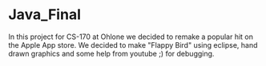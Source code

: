 # Java_Final
In this project for CS-170 at Ohlone we decided to remake a popular hit on the Apple App store. We decided to make "Flappy Bird" using eclipse, hand drawn graphics and some help from youtube ;) for debugging.
